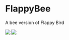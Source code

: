 # FlappyBee
A bee version of Flappy Bird

<img src="https://lh3.googleusercontent.com/sV6__z59uVx_rrDCOWiMwPKbVa_lMV7ZiahUhJ5PaYcDNccFLU6skX1mfIYMyv9IKXI=h310-rw" align="left">

<img src="https://lh3.googleusercontent.com/YFT4A3fxH4BTNNZJI5R2Jnu9T87VgSLmjbp868eE3k27ewP-e6XbgQd1QlRVcS2myhY=h310-rw">
